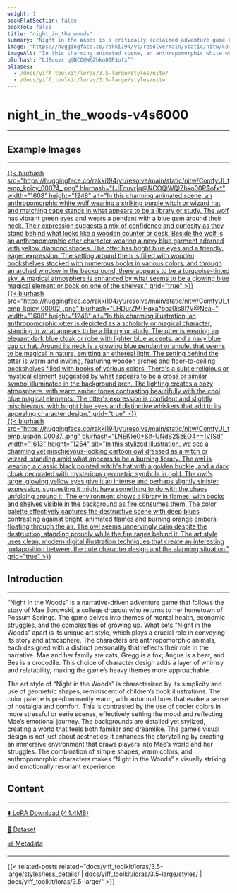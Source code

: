 ```yaml
---
weight: 1
bookFlatSection: false
bookToC: false
title: "night_in_the_woods"
summary: "Night in the Woods is a critically acclaimed adventure game known for its vibrant, hand-drawn animation style, which features a unique blend of anthropomorphic characters and a rich, atmospheric world. The game's art style, characterized by its expressive, emotive characters and detailed, immersive environments, has been praised for its ability to draw players into the game's world and evoke a strong emotional connection."
image: "https://huggingface.co/rakki194/yt/resolve/main/static/nitw/ComfyUI_temp_kpicy_00074_.png"
imageAlt: "In this charming animated scene, an anthropomorphic white wolf wearing a striking purple witch or wizard hat and matching cape stands in what appears to be a library or study. The wolf has vibrant green eyes and wears a pendant with a blue gem around their neck. Their expression suggests a mix of confidence and curiosity as they stand behind what looks like a wooden counter or desk. Beside the wolf is an anthropomorphic otter character wearing a navy blue garment adorned with yellow diamond shapes. The otter has bright blue eyes and a friendly, eager expression. The setting around them is filled with wooden bookshelves stocked with numerous books in various colors, and through an arched window in the background, there appears to be a turquoise-tinted sky. A magical atmosphere is enhanced by what seems to be a glowing blue magical element or book on one of the shelves."
blurhash: "LJEouvr|q@NCO@W@Zhko00R$ofx^"
aliases:
  - /docs/yiff_toolkit/loras/3.5-large/styles/nitw/
  - /docs/yiff_toolkit/loras/3.5-large/styles/nitw
---
```


<!--markdownlint-disable MD025 MD033 MD034 -->

# night_in_the_woods-v4s6000

---

## Example Images

---

<a href="https://huggingface.co/rakki194/yt/resolve/main/static/nitw/ComfyUI_temp_kpicy_00074_.png">
  {{< blurhash
    src="https://huggingface.co/rakki194/yt/resolve/main/static/nitw/ComfyUI_temp_kpicy_00074_.png"
    blurhash="LJEouvr|q@NCO@W@Zhko00R$ofx^"
    width="1608"
    height="1248"
    alt="In this charming animated scene, an anthropomorphic white wolf wearing a striking purple witch or wizard hat and matching cape stands in what appears to be a library or study. The wolf has vibrant green eyes and wears a pendant with a blue gem around their neck. Their expression suggests a mix of confidence and curiosity as they stand behind what looks like a wooden counter or desk. Beside the wolf is an anthropomorphic otter character wearing a navy blue garment adorned with yellow diamond shapes. The otter has bright blue eyes and a friendly, eager expression. The setting around them is filled with wooden bookshelves stocked with numerous books in various colors, and through an arched window in the background, there appears to be a turquoise-tinted sky. A magical atmosphere is enhanced by what seems to be a glowing blue magical element or book on one of the shelves."
    grid="true"
  >}}
</a>

<div class="image-grid">
  <div class="image-grid-container">
    <a href="https://huggingface.co/rakki194/yt/resolve/main/static/nitw/ComfyUI_temp_kpicy_00002_.png">
      {{< blurhash
        src="https://huggingface.co/rakki194/yt/resolve/main/static/nitw/ComfyUI_temp_kpicy_00002_.png"
        blurhash="LHDurZM{Hqxa^boz0is8I?V@Nea~"
        width="1608"
        height="1248"
        alt="In this charming illustration, an anthropomorphic otter is depicted as a scholarly or magical character, standing in what appears to be a library or study. The otter is wearing an elegant dark blue cloak or robe with lighter blue accents, and a navy blue cap or hat. Around its neck is a glowing blue pendant or amulet that seems to be magical in nature, emitting an ethereal light. The setting behind the otter is warm and inviting, featuring wooden arches and floor-to-ceiling bookshelves filled with books of various colors. There's a subtle religious or mystical element suggested by what appears to be a cross or similar symbol illuminated in the background arch. The lighting creates a cozy atmosphere, with warm amber tones contrasting beautifully with the cool blue magical elements. The otter's expression is confident and slightly mischievous, with bright blue eyes and distinctive whiskers that add to its appealing character design."
        grid="true"
      >}}
    </a>
  </div>
  <div class="image-grid-container">
    <a href="https://huggingface.co/rakki194/yt/resolve/main/static/nitw/ComfyUI_temp_uspdn_00037_.png">
      {{< blurhash
        src="https://huggingface.co/rakki194/yt/resolve/main/static/nitw/ComfyUI_temp_uspdn_00037_.png"
        blurhash="LNEK}e0*S#-UNdS2$zEO4==]V[Sd"
        width="1613"
        height="1254"
        alt="In this stylized illustration, we see a charming yet mischievous-looking cartoon owl dressed as a witch or wizard, standing amid what appears to be a burning library. The owl is wearing a classic black pointed witch's hat with a golden buckle, and a dark cloak decorated with mysterious geometric symbols in gold. The owl's large, glowing yellow eyes give it an intense and perhaps slightly sinister expression, suggesting it might have something to do with the chaos unfolding around it. The environment shows a library in flames, with books and shelves visible in the background as fire consumes them. The color palette effectively captures the destructive scene with deep blues contrasting against bright, animated flames and burning orange embers floating through the air. The owl seems unnervingly calm despite the destruction, standing proudly while the fire rages behind it. The art style uses clean, modern digital illustration techniques that create an interesting juxtaposition between the cute character design and the alarming situation."
        grid="true"
      >}}
    </a>
  </div>
</div>

## Introduction

---

“Night in the Woods” is a narrative-driven adventure game that follows the story of Mae Borowski, a college dropout who returns to her hometown of Possum Springs. The game delves into themes of mental health, economic struggles, and the complexities of growing up. What sets “Night in the Woods” apart is its unique art style, which plays a crucial role in conveying its story and atmosphere. The characters are anthropomorphic animals, each designed with a distinct personality that reflects their role in the narrative. Mae and her family are cats, Gregg is a fox, Angus is a bear, and Bea is a crocodile. This choice of character design adds a layer of whimsy and relatability, making the game’s heavy themes more approachable.

The art style of “Night in the Woods” is characterized by its simplicity and use of geometric shapes, reminiscent of children’s book illustrations. The color palette is predominantly warm, with autumnal hues that evoke a sense of nostalgia and comfort. This is contrasted by the use of cooler colors in more stressful or eerie scenes, effectively setting the mood and reflecting Mae’s emotional journey. The backgrounds are detailed yet stylized, creating a world that feels both familiar and dreamlike. The game’s visual design is not just about aesthetics; it enhances the storytelling by creating an immersive environment that draws players into Mae’s world and her struggles. The combination of simple shapes, warm colors, and anthropomorphic characters makes “Night in the Woods” a visually striking and emotionally resonant experience.

## Content

---

[⬇️ LoRA Download (44.4MB)](https://huggingface.co/rakki194/yt/resolve/main/night_in_the_woods_sd35-v4s6000.safetensors)

[📐 Dataset](https://huggingface.co/datasets/k4d3/night_in_the_woods)

[📊 Metadata](https://huggingface.co/rakki194/yt/resolve/main/night_in_the_woods_sd35-v4s6000.json)

---

<!--
HUGO_SEARCH_EXCLUDE_START
-->
{{< related-posts related="docs/yiff_toolkit/loras/3.5-large/styles/less_details/ | docs/yiff_toolkit/loras/3.5-large/styles/ | docs/yiff_toolkit/loras/3.5-large/" >}}
<!--
HUGO_SEARCH_EXCLUDE_END
-->

